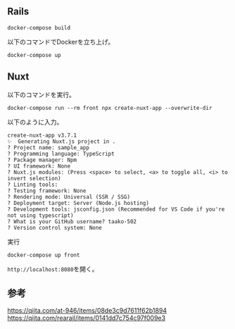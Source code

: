 ## Rails
```
docker-compose build
```

以下のコマンドでDockerを立ち上げ。
```
docker-compose up
```

## Nuxt
以下のコマンドを実行。
```
docker-compose run --rm front npx create-nuxt-app --overwrite-dir
```

以下のように入力。
```
create-nuxt-app v3.7.1
✨  Generating Nuxt.js project in .
? Project name: sample_app
? Programming language: TypeScript
? Package manager: Npm
? UI framework: None
? Nuxt.js modules: (Press <space> to select, <a> to toggle all, <i> to invert selection)
? Linting tools:
? Testing framework: None
? Rendering mode: Universal (SSR / SSG)
? Deployment target: Server (Node.js hosting)
? Development tools: jsconfig.json (Recommended for VS Code if you're not using typescript)
? What is your GitHub username? taako-502
? Version control system: None
```

実行
```
docker-compose up front
```

`http://localhost:8080`を開く。

## 参考
https://qiita.com/at-946/items/08de3c9d7611f62b1894
https://qiita.com/rearail/items/0141dd7c754c97f009e3

